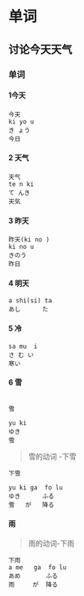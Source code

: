 # 单词

## 讨论今天天气


### 单词

#### 1今天

```
今天
ki yo u 
き ょう
今日
```

#### 2 天气


```
天气
te n ki
て んき
天気
```


#### 3 昨天

```
昨天(ki no )  
ki no u 
きのう 
昨日   

```

#### 4 明天


```
a shi(si) ta
あし      た

```



#### 5 冷


```
sa mu  i
さ む い
寒い

```


#### 6 雪


```

雪

yu ki
ゆき
雪
```

> 雪的动词 -下雪



```
下雪

yu ki ga  fo lu
ゆき      ふる
雪   が   降る

```

#### 雨





> 雨的动词-下雨



```
下雨
a me   ga  fo lu
あめ       ふる
雨     が  降る

```